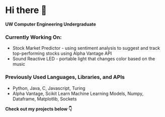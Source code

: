 # Hi there 👋 

**UW Computer Engineering Undergraduate**


### Currently Working On:



* Stock Market Predictor - using sentiment analysis to suggest and track top-performing stocks using Alpha Vantage API 
* Sound Reactive LED - portable light that changes color based on the music


### Previously Used Languages, Libraries, and APIs



* Python, Java, C, Javascript, Turing
* Alpha Vantage, Scikit Learn Machine Learning Models, Numpy, Dataframe, Matplotlib, Sockets    



  


**Check out my projects below 👇**
